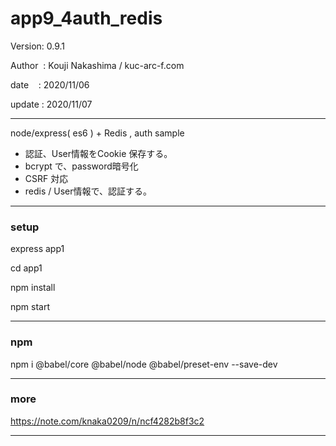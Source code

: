 ﻿# app9_4auth_redis

 Version: 0.9.1

 Author  : Kouji Nakashima / kuc-arc-f.com

 date    : 2020/11/06 

 update : 2020/11/07

***

node/express( es6 ) + Redis ,  auth sample

* 認証、User情報をCookie 保存する。
* bcrypt で、password暗号化
* CSRF 対応
* redis / User情報で、認証する。

***
### setup
express app1

cd app1

npm install

npm start

***
### npm

npm i @babel/core @babel/node @babel/preset-env --save-dev

***
### more

https://note.com/knaka0209/n/ncf4282b8f3c2


***

